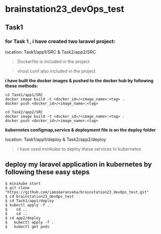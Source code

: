 # brainstation23_devOps_test

## Task1

### for Task 1 , i have created two laravel project: 

location: Task1/app1/SRC & Task2/app2/SRC

>Dockerfile is included in the project

>vhost.conf also included in the project

**i have built the docker images & pushed to the docker hub by following these methods:**

```
cd Task1/app1/SRC
docker image build -t <docker_id>/<image_name>:<tag> .
docker push <docker_id>/<image_name>:<tag>

cd Task2/app2/SRC
docker image build -t <docker_id>/<image_name>:<tag> .
docker push <docker_id>/<image_name>:<tag>
```

**kubernetes configmap,service & deployment file is  on the deploy folder**

location: Task1/app1/deploy & Task2/app2/deploy

> i have used minikube to deploy these services to kubernetes

## deploy my laravel application in kubernetes by following these easy steps

```
$ minikube start
$ git clone "https://github.com/iamsmaransaha/brainstation23_devOps_test.git"
$ cd brainstation23_devOps_test
$ cd Task1/app1/deploy
$ kubectl apply -f .
$    cd ..
$    cd ..
$ cd app2/deploy
$   kubectl apply -f .
$   kubectl get pods
```








